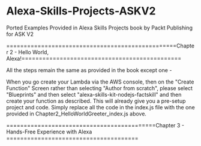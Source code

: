 # Alexa-Skills-Projects-ASKV2
Ported Examples Provided in Alexa Skills Projects book by Packt Publishing for ASK V2

=================================================Chapter 2 - Hello World, Alexa!==============================================

All the steps remain the same as provided in the book except one - 

When you go create your Lambda via the AWS console, then on the "Create Function" Screen rather than selecting "Author from scratch", please select "Blueprints" and then select "alexa-skills-kit-nodejs-factskill" and then create your function as described. This will already give you a pre-setup project and code. Simply replace all the code in the index.js file with the one provided in Chapter2_HelloWorldGreeter_index.js above.

===========================================Chapter 3 - Hands-Free Experience with Alexa ======================================
